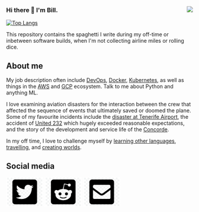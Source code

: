 ### <img src="https://komarev.com/ghpvc/?username=bxio&abbreviated=true" align="right"> Hi there 👋 I'm Bill.
[![Top Langs](https://github-readme-stats.vercel.app/api/top-langs/?username=bxio&layout=compact&theme=chartreuse-dark)](https://github.com/anuraghazra/github-readme-stats)

This repository contains the spaghetti I write during my off-time or inbetween software builds, when I'm not collecting airline miles or rolling dice.

## About me

My job description often include [DevOps](https://en.wikipedia.org/wiki/DevOps), [Docker](https://www.docker.com/), [Kubernetes](https://kubernetes.io/), as well as things in the [AWS](https://aws.amazon.com) and [GCP](https://cloud.google.com/) ecosystem. Talk to me about Python and anything ML.

I love examining aviation disasters for the interaction between the crew that affected the sequence of events that ultimately saved or doomed the plane. Some of my favourite incidents include the [disaster at Tenerife Airport](https://en.wikipedia.org/wiki/Tenerife_airport_disaster), the accident of [United 232](https://en.wikipedia.org/wiki/United_Airlines_Flight_232) which hugely exceeded reasonable expectations, and the story of the development and service life of the [Concorde](https://en.wikipedia.org/wiki/Concorde#Development).

In my off time, I love to challenge myself by [learning other languages](https://billxiong.com/talen), [travelling](https://billxiong.com/travel), and [creating worlds](https://roll20.net).

## Social media
<a href="https://twitter.com/bill_xiong"><img src="https://raw.githubusercontent.com/bxio/bxio/master/images/twitter.png" width="100" title="Twitter"></a>
<a href="https://reddit.com/u/bxio"><img src="https://raw.githubusercontent.com/bxio/bxio/master/images/reddit.png" width="100" title="Reddit"></a>
<a href="mailto:xiong@hey.com"><img src="https://raw.githubusercontent.com/bxio/bxio/master/images/envelope.png" width="100" title="Email"></a>
